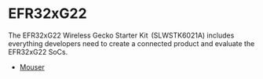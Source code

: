 # EFR32xG22
The EFR32xG22 Wireless Gecko Starter Kit  (SLWSTK6021A) includes everything developers need to create a connected product and evaluate the EFR32xG22 SoCs.

- [Mouser](https://www.mouser.in/ProductDetail/Silicon-Labs/SLWSTK6021A?qs=zhx2xqPtQQxKBouSMSed6g%3D%3D)

